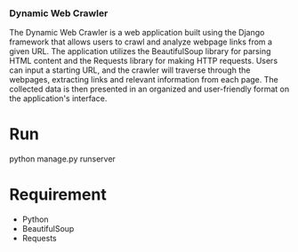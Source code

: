 ### Dynamic Web Crawler

The Dynamic Web Crawler is a web application built using the Django framework that allows users to crawl and analyze webpage links from a given URL. The application utilizes the BeautifulSoup library for parsing HTML content and the Requests library for making HTTP requests. Users can input a starting URL, and the crawler will traverse through the webpages, extracting links and relevant information from each page. The collected data is then presented in an organized and user-friendly format on the application's interface.

# Run 
python manage.py runserver 

# Requirement
- Python 
- BeautifulSoup 
- Requests


